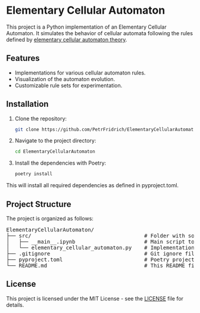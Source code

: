 # Elementary Cellular Automaton

This project is a Python implementation of an Elementary Cellular Automaton. It simulates the behavior of cellular automata following the rules defined by [elementary cellular automaton theory](https://en.wikipedia.org/wiki/Elementary_cellular_automaton).

## Features

- Implementations for various cellular automaton rules.
- Visualization of the automaton evolution.
- Customizable rule sets for experimentation.

## Installation

1. Clone the repository:
   ```bash
   git clone https://github.com/PetrFridrich/ElementaryCellularAutomaton.git
   ```
2.  Navigate to the project directory:
    ```bash
    cd ElementaryCellularAutomaton
    ```
3. Install the dependencies with Poetry:
    ```bash 
    poetry install
    ```
This will install all required dependencies as defined in pyproject.toml.

## Project Structure

The project is organized as follows:

<pre>
ElementaryCellularAutomaton/
├── src/                                    # Folder with source codes
│   ├── __main__.ipynb                      # Main script to run the cellular automaton
│   └── elementary_cellular_automaton.py    # Implementation of cellular automaton
├── .gitignore                              # Git ignore file
├── pyproject.toml                          # Poetry project configuration and dependencies
└── README.md                               # This README file
</pre>

## License

This project is licensed under the MIT License - see the [LICENSE](LICENSE) file for details.

